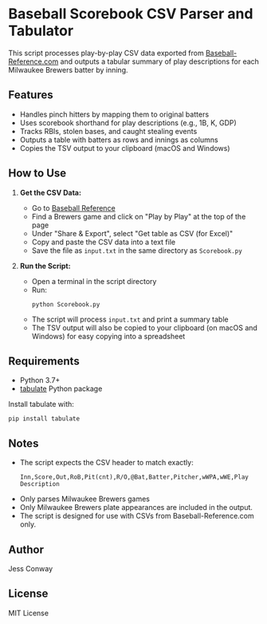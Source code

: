 # Baseball Scorebook CSV Parser and Tabulator

This script processes play-by-play CSV data exported from [Baseball-Reference.com](https://www.baseball-reference.com/) and outputs a tabular summary of play descriptions for each Milwaukee Brewers batter by inning.

## Features
- Handles pinch hitters by mapping them to original batters
- Uses scorebook shorthand for play descriptions (e.g., 1B, K, GDP)
- Tracks RBIs, stolen bases, and caught stealing events
- Outputs a table with batters as rows and innings as columns
- Copies the TSV output to your clipboard (macOS and Windows)

## How to Use

1. **Get the CSV Data:**
   - Go to [Baseball Reference](https://www.baseball-reference.com/)
   - Find a Brewers game and click on "Play by Play" at the top of the page
   - Under "Share & Export", select "Get table as CSV (for Excel)"
   - Copy and paste the CSV data into a text file
   - Save the file as `input.txt` in the same directory as `Scorebook.py`

2. **Run the Script:**
   - Open a terminal in the script directory
   - Run:
     ```
     python Scorebook.py
     ```
   - The script will process `input.txt` and print a summary table
   - The TSV output will also be copied to your clipboard (on macOS and Windows) for easy copying into a spreadsheet

## Requirements
- Python 3.7+
- [tabulate](https://pypi.org/project/tabulate/) Python package

Install tabulate with:
```
pip install tabulate
```

## Notes
- The script expects the CSV header to match exactly:
  ```
  Inn,Score,Out,RoB,Pit(cnt),R/O,@Bat,Batter,Pitcher,wWPA,wWE,Play Description
  ```
- Only parses Milwaukee Brewers games
- Only Milwaukee Brewers plate appearances are included in the output.
- The script is designed for use with CSVs from Baseball-Reference.com only.

## Author
Jess Conway

## License
MIT License
